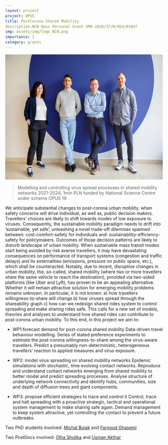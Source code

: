 ```yaml
---
layout: project
project: OPUS
title: PostCorona Shared Mobility
description:NCN Opus Personal Grant UMO-2020/37/B/HS4/01847 
img: assets/img/logo_NCN.png
importance: 1
category: grants
---
```


<p align="center">
<img src="/./assets/img/p_opus/opus.jpg" alt="drawing" height="400"/>
</p>

> Modelling and controlling virus spread processes in shared mobility networks 2021-2024, 1mln PLN funded by National Science Centre under scheme OPUS 19

We anticipate substantial changes to post-corona urban mobility, when safety concerns will drive individual, as well as, public decision makers. Travellers’ choices are likely to shift towards modes of low exposure to viruses. Consequently, the sustainable mobility paradigm needs to drift into ’sustainable, yet safe’, unleashing a novel trade-off dilemmas spanned between: cost-comfort-safety for individuals and: sustainability-efficiency-safety for policymakers. Outcomes of those decision patterns are likely to disturb landscape of urban mobility. When sustainable mass transit modes start being avoided by risk averse travellers, it may have devastating consequences on performance of transport systems (congestion and traffic delays) and its externalities (emissions, pressure on public space, etc.), which shall be counteracted. Notably, due to recent, disruptive changes in urban mobility, the, so-called, shared mobility (where two or more travellers share the same vehicle to reach the destination), provided via two-sided platforms (like Uber and Lyft), has proven to be an appealing alternative. Whether it will remain attractive solution for emerging mobility problems remains unknown. In particular, it is not known: a) how travellers willingness-to-share will change b) how viruses spread through the shareability graph c) how can we redesign shared rides system to control spreading and make sharing rides safe. This calls for a new set of models, theories and analyses to understand how shared rides can contribute to post-corona urban mobility. To this end, in this project we aim to:

* WP1:forecast demand for post-corona shared mobility Data-driven travel behaviour modelling. Series of stated preference experiments to estimate the post-corona willingness-to-share among the virus-aware travellers. Predict a presumably non-deterministic, heterogeneous travellers’ reaction to applied measures and virus exposure.

* WP2: model virus spreading on shared mobility networks Epidemic simulations with stochastic, time evolving contact networks. Reproduce and understand contact networks emerging from shared mobility to better model and predict spreading processes. Analyse structure of underlying network connectivity and identify hubs, communities, size and depth of diffusion trees and giant components.

* WP3: propose efficient strategies to trace and control it Control, trace and halt spreading with a proactive strategic, tactical and operational system management to make sharing safe again. Demand management to keep system attractive, yet controlling the contact to prevent a future outbreaks.

Two PhD students involved: <a href="/research/michal_bujak">Michal Bujak</a> and <a href="/research/farnoud_ghasemi">Farnoud Ghasemi</a>

Two PostDocs involved: <a href="/research/olha_shulika">Olha Shulika</a> and <a href="/research/usman_akhtar">Usman Akthar</a> 

